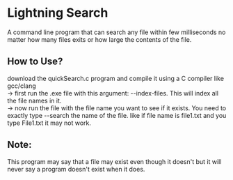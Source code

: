 # Lightning Search
A command line program that can search any file within few milliseconds no matter how many files exits or how large the contents of the file.

## How to Use?
download the quickSearch.c program and compile it using a C compiler like gcc/clang<br>
-> first run the .exe file with this argument: --index-files. This will index all the file names in it.<br>
-> now run the file with the file name you want to see if it exists. You need to exactly type --search the name of the file. like if file name is file1.txt and you type File1.txt it may not work.

## Note:
This program may say that a file may exist even though it doesn't but it will never say a program doesn't exist when it does.
